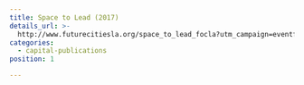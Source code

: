 ```yaml
---
title: Space to Lead (2017)
details_url: >-
  http://www.futurecitiesla.org/space_to_lead_focla?utm_campaign=eventfollowup&utm_medium=email&utm_source=futurecities
categories:
  - capital-publications
position: 1

---
```

